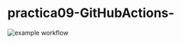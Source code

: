 # practica09-GitHubActions-

![example workflow](https://github.com/migonzor/practica09-GitHubActions/actions/workflows/ci-primer-wf.yml/badge.svg)
